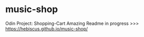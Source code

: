 # music-shop
Odin Project: Shopping-Cart
Amazing Readme in progress >>>
 https://hebiscus.github.io/music-shop/
